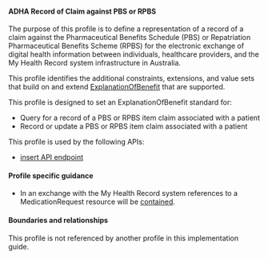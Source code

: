#### ADHA Record of Claim against PBS or RPBS
The purpose of this profile is to define a representation of a record of a claim against the Pharmaceutical Benefits Schedule (PBS) or Repatriation Pharmaceutical Benefits Scheme (RPBS) for the electronic exchange of digital health information between individuals, healthcare providers, and the My Health Record system infrastructure in Australia.

This profile identifies the additional constraints, extensions, and value sets that build on and extend [ExplanationOfBenefit](http://hl7.org/fhir/R4/explanationofbenefit.html) that are supported. 

This profile is designed to set an ExplanationOfBenefit standard for:
* Query for a record of a PBS or RPBS item claim associated with a patient
* Record or update a PBS or RPBS item claim associated with a patient

This profile is used by the following APIs:
* [insert API endpoint](StructureDefinition-TBD-1.html)


#### Profile specific guidance
- In an exchange with the My Health Record system references to a MedicationRequest resource will be [contained](http://hl7.org/fhir/R4/references.html#contained).


#### Boundaries and relationships
This profile is not referenced by another profile in this implementation guide.

